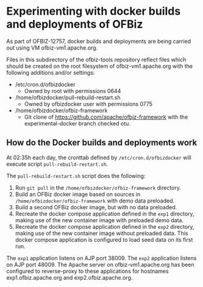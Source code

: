 # Experimenting with docker builds and deployments of OFBiz

As part of OFBIZ-12757, docker builds and deployments are being carried out using VM ofbiz-vm1.apache.org.

Files in this subdirectory of the ofbiz-tools repository reflect files which should be created on the root filesystem of ofbiz-vm1.apache.org with the following additions and/or settings:
* /etc/cron.d/ofbizdocker
  * Owned by root with permissions 0644
* /home/ofbizdocker/pull-rebuild-restart.sh
  * Owned by ofbizdocker user with permissions 0775
* /home/ofbizdocker/ofbiz-framework
  * Git clone of https://github.com/apache/ofbiz-framework with the experimental-docker branch checked otu.


## How do the Docker builds and deployments work

At 02:35h each day, the cronttab defined by `/etc/cron.d/ofbizdocker` will execute script `pull-rebuild-restart.sh`. 

The `pull-rebuild-restart.sh` script does the following:
1. Run `git pull` in the `/home/ofbizdocker/ofbiz-framework` directory.
1. Build an OFBiz docker image based on sources in `/home/ofbizdocker/ofbiz-framework` with demo data preloaded.
1. Build a second OFBiz docker image, but with no data preloaded.
1. Recreate the docker compose application defined in the `exp1` directory, making use of the new container image with preloaded demo data.
1. Recreate the docker compose application defined in the `exp2` directory, making use of the new container image without preloaded data. This docker compose application is configured to load seed data on its first run.

The `exp1` application listens on AJP port 38009. The `exp2` application listens on AJP port 48009. The Apache server on ofbiz-vm1.apache.org has been configured to reverse-proxy to these applications for hostnames exp1.ofbiz.apache.org and exp2.ofbiz.apache.org.
